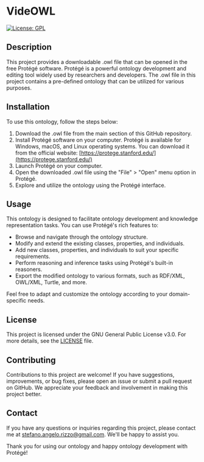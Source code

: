 # VideOWL
[![License: GPL](https://img.shields.io/badge/License-GPL-blue.svg)](https://www.gnu.org/licenses/gpl-3.0)

## Description
This project provides a downloadable .owl file that can be opened in the free Protégé software. Protégé is a powerful ontology development and editing tool widely used by researchers and developers. The .owl file in this project contains a pre-defined ontology that can be utilized for various purposes.

## Installation
To use this ontology, follow the steps below:

1. Download the .owl file from the main section of this GitHub repository.
2. Install Protégé software on your computer. Protégé is available for Windows, macOS, and Linux operating systems. You can download it from the official website: [https://protege.stanford.edu/](https://protege.stanford.edu/)
3. Launch Protégé on your computer.
4. Open the downloaded .owl file using the "File" > "Open" menu option in Protégé.
5. Explore and utilize the ontology using the Protégé interface.

## Usage
This ontology is designed to facilitate ontology development and knowledge representation tasks. You can use Protégé's rich features to:

- Browse and navigate through the ontology structure.
- Modify and extend the existing classes, properties, and individuals.
- Add new classes, properties, and individuals to suit your specific requirements.
- Perform reasoning and inference tasks using Protégé's built-in reasoners.
- Export the modified ontology to various formats, such as RDF/XML, OWL/XML, Turtle, and more.

Feel free to adapt and customize the ontology according to your domain-specific needs.

## License

This project is licensed under the GNU General Public License v3.0. For more details, see the [LICENSE](LICENSE) file.

## Contributing
Contributions to this project are welcome! If you have suggestions, improvements, or bug fixes, please open an issue or submit a pull request on GitHub. We appreciate your feedback and involvement in making this project better.

## Contact
If you have any questions or inquiries regarding this project, please contact me at [stefano.angelo.rizzo@gmail.com](mailto:stefano.angelo.rizzo@gmail.com). We'll be happy to assist you.

Thank you for using our ontology and happy ontology development with Protégé!
